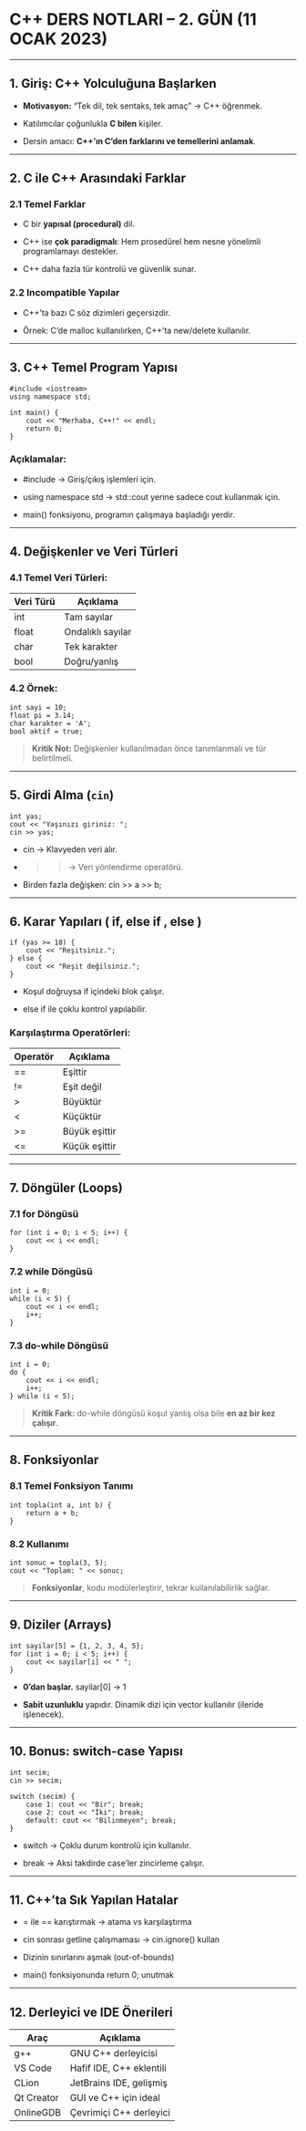 # **C++ DERS NOTLARI – 2. GÜN (11 OCAK 2023)**
---

## **1. Giriş: C++ Yolculuğuna Başlarken**

- **Motivasyon:** “Tek dil, tek sentaks, tek amaç” → C++ öğrenmek.
    
- Katılımcılar çoğunlukla **C bilen** kişiler.
    
- Dersin amacı: **C++’ın C’den farklarını ve temellerini anlamak**.
    

---

## **2. C ile C++ Arasındaki Farklar**

### **2.1 Temel Farklar**

- C bir **yapısal (procedural)** dil.
    
- C++ ise **çok paradigmalı**: Hem prosedürel hem nesne yönelimli programlamayı destekler.
    
- C++ daha fazla tür kontrolü ve güvenlik sunar.
    

  

### **2.2 Incompatible Yapılar**

- C++’ta bazı C söz dizimleri geçersizdir.
    
- Örnek: C’de malloc kullanılırken, C++’ta new/delete kullanılır.
    

---

## **3. C++ Temel Program Yapısı**

```
#include <iostream>
using namespace std;

int main() {
    cout << "Merhaba, C++!" << endl;
    return 0;
}
```

### **Açıklamalar:**

- #include <iostream> → Giriş/çıkış işlemleri için.
    
- using namespace std → std::cout yerine sadece cout kullanmak için.
    
- main() fonksiyonu, programın çalışmaya başladığı yerdir.
    

---

## **4. Değişkenler ve Veri Türleri**

### **4.1 Temel Veri Türleri:**

|**Veri Türü**|**Açıklama**|
|---|---|
|int|Tam sayılar|
|float|Ondalıklı sayılar|
|char|Tek karakter|
|bool|Doğru/yanlış|

### **4.2 Örnek:**

```
int sayi = 10;
float pi = 3.14;
char karakter = 'A';
bool aktif = true;
```

> **Kritik Not:** Değişkenler kullanılmadan önce tanımlanmalı ve tür belirtilmeli.

---

## **5. Girdi Alma (`cin`)**

```
int yas;
cout << "Yaşınızı giriniz: ";
cin >> yas;
```

- cin → Klavyeden veri alır.
    
- >> → Veri yönlendirme operatörü.
    
- Birden fazla değişken: cin >> a >> b;
    

---

## **6. Karar Yapıları ( **if, else if , else** )**

```
if (yas >= 18) {
    cout << "Reşitsiniz.";
} else {
    cout << "Reşit değilsiniz.";
}
```

- Koşul doğruysa if içindeki blok çalışır.
    
- else if ile çoklu kontrol yapılabilir.
    

  

### **Karşılaştırma Operatörleri:**

|**Operatör**|**Açıklama**|
|---|---|
|==|Eşittir|
|!=|Eşit değil|
|>|Büyüktür|
|<|Küçüktür|
|>=|Büyük eşittir|
|<=|Küçük eşittir|

---

## **7. Döngüler (Loops)**

### **7.1 for Döngüsü**

```
for (int i = 0; i < 5; i++) {
    cout << i << endl;
}
```

### **7.2 while Döngüsü**

```
int i = 0;
while (i < 5) {
    cout << i << endl;
    i++;
}
```

### **7.3 do-while Döngüsü**

```
int i = 0;
do {
    cout << i << endl;
    i++;
} while (i < 5);
```

> **Kritik Fark:** do-while döngüsü koşul yanlış olsa bile **en az bir kez çalışır**.

---

## **8. Fonksiyonlar**

### **8.1 Temel Fonksiyon Tanımı**

```
int topla(int a, int b) {
    return a + b;
}
```

### **8.2 Kullanımı**

```
int sonuc = topla(3, 5);
cout << "Toplam: " << sonuc;
```

> **Fonksiyonlar**, kodu modülerleştirir, tekrar kullanılabilirlik sağlar.

---

## **9. Diziler (Arrays)**

```
int sayilar[5] = {1, 2, 3, 4, 5};
for (int i = 0; i < 5; i++) {
    cout << sayilar[i] << " ";
}
```

- **0’dan başlar.** sayilar[0] → 1
    
- **Sabit uzunluklu** yapıdır. Dinamik dizi için vector kullanılır (ileride işlenecek).
    

---

## **10. Bonus: switch-case Yapısı**

```
int secim;
cin >> secim;

switch (secim) {
    case 1: cout << "Bir"; break;
    case 2: cout << "İki"; break;
    default: cout << "Bilinmeyen"; break;
}
```

- switch → Çoklu durum kontrolü için kullanılır.
    
- break → Aksi takdirde case’ler zincirleme çalışır.
    

---

## **11. C++’ta Sık Yapılan Hatalar**

- = ile == karıştırmak → atama vs karşılaştırma
    
- cin sonrası getline çalışmaması → cin.ignore() kullan
    
- Dizinin sınırlarını aşmak (out-of-bounds)
    
- main() fonksiyonunda return 0; unutmak
    

---

## **12. Derleyici ve IDE Önerileri**

|**Araç**|**Açıklama**|
|---|---|
|g++|GNU C++ derleyicisi|
|VS Code|Hafif IDE, C++ eklentili|
|CLion|JetBrains IDE, gelişmiş|
|Qt Creator|GUI ve C++ için ideal|
|OnlineGDB|Çevrimiçi C++ derleyici|
